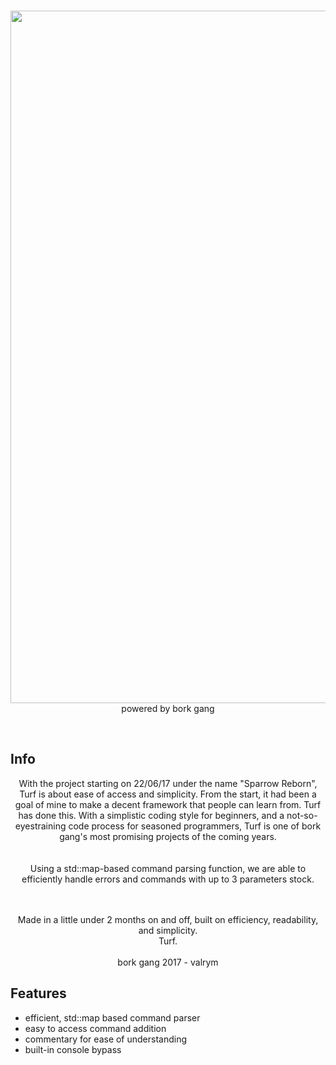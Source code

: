   <div align="center">
  <br />
  <p>
    <a href="https://github.com/borkgang/turf"><img src="https://i.imgur.com/SxnhK40.png" width="1108" /></a>
    powered by bork gang
  </p>
  <br />
</div>

Info
-----------
<div align ="center">
With the project starting on 22/06/17 under the name "Sparrow Reborn", Turf is about ease of access and simplicity.
From the start, it had been a goal of mine to make a decent framework that people can learn from. Turf has done this. With a simplistic coding style for beginners, and a not-so-eyestraining code process for seasoned programmers, Turf is one of bork gang's most promising projects of the coming years.
</div>
<div align ="center">
<br>
<br>
Using a std::map-based command parsing function, we are able to efficiently handle errors and commands with up to 3 parameters stock.

<br><br>
Made in a little under 2 months on and off, built on efficiency, readability, and simplicity.
<br>Turf.<br><br>
bork gang 2017 - valrym
</div>

Features
-----------

  * efficient, std::map based command parser
  * easy to access command addition
  * commentary for ease of understanding
  * built-in console bypass
  
